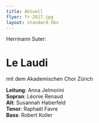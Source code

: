```yaml
---
title: Aktuell
flyer: fr-2017.jpg
layout: standard.hbs
---
```

Herrmann Suter:  
# Le Laudi
mit dem Akademischen Chor Zürich
  
**Leitung**: Anna Jelmorini  
**Sopran**: Léonie Renaud  
**Alt**: Susannah Haberfeld  
**Tenor**: Raphaël Favre  
**Bass**: Robert Koller